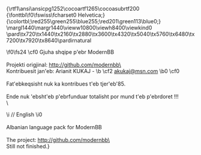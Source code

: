 {\rtf1\ansi\ansicpg1252\cocoartf1265\cocoasubrtf200
{\fonttbl\f0\fswiss\fcharset0 Helvetica;}
{\colortbl;\red255\green255\blue255;\red201\green113\blue0;}
\margl1440\margr1440\vieww10800\viewh8400\viewkind0
\pard\tx720\tx1440\tx2160\tx2880\tx3600\tx4320\tx5040\tx5760\tx6480\tx7200\tx7920\tx8640\pardirnatural

\f0\fs24 \cf0 Gjuha shqipe p\'ebr ModernBB\
\
Projekti origjinal: http://github.com/modernbb\
\
Kontribuesit jan\'eb: Arianit KUKAJ - 
\b \cf2 akukaj@msn.com
\b0 \cf0 \
\
Fat\'ebkeqsisht nuk ka kontribues t\'eb tjer\'eb\'85.\
\
Ende nuk \'ebsht\'eb p\'ebrfunduar totalisht por mund t\'eb p\'ebrdoret !!!\
\

\i // English
\i0 \
\
Albanian language pack for ModernBB\
\
The project: http://github.com/modernbb\
\
Still not finished.}